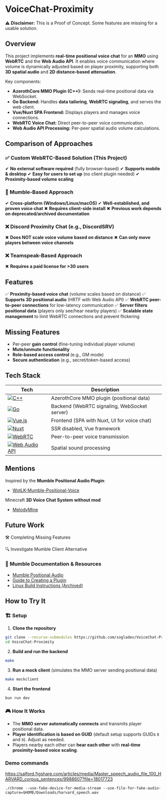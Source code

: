 # VoiceChat-Proximity

⚠ **Disclaimer:** This is a Proof of Concept. Some features are missing for a usable solution.

## Overview

This project implements **real-time positional voice chat** for an **MMO** using **WebRTC** and the **Web Audio API**. It enables voice communication where volume is dynamically adjusted based on player proximity, supporting both **3D spatial audio** and **2D distance-based attenuation**.

Key components:
- **AzerothCore MMO Plugin (C++):** Sends real-time positional data via WebSocket.
- **Go Backend:** Handles **data tailoring**, **WebRTC signaling**, and serves the web client.
- **Vue/Nuxt SPA Frontend:** Displays players and manages voice connections.
- **WebRTC Voice Chat:** Direct peer-to-peer voice communication.
- **Web Audio API Processing:** Per-peer spatial audio volume calculations.

## Comparison of Approaches

### ✅ Custom WebRTC-Based Solution (This Project)
✔ **No external software required** (fully browser-based)
✔ **Supports mobile & desktop**
✔ **Easy for users to set up** (no client plugin needed)
✔ **Proximity-based volume scaling**

### 🔶 Mumble-Based Approach
✔ **Cross-platform (Windows/Linux/macOS)**
✔ **Well-established, and proven voice chat**
✖ **Requires client-side install**
✖ **Previous work depends on deprecated/archived documentation**

### ❌ Discord Proximity Chat (e.g., DiscordSRV)
✖ **Does NOT scale voice volume based on distance**
✖ **Can only move players between voice channels**

### ❌ Teamspeak-Based Approach
✖ **Requires a paid license for >30 users**

## Features

✅ **Proximity-based voice chat** (volume scales based on distance)
✅ **Supports 3D positional audio** (HRTF with Web Audio API)
✅ **WebRTC peer-to-peer connections** for low-latency communication
✅ **Server filters positional data** (players only see/hear nearby players)
✅ **Scalable state management** to limit WebRTC connections and prevent flickering

## Missing Features

- Per-peer **gain control** (fine-tuning individual player volume)
- **Mute/unmute functionality**
- **Role-based access control** (e.g., GM mode)
- **Secure authentication** (e.g., secret/token-based access)

## Tech Stack

| Tech              | Description                                      |
|-------------------|--------------------------------------------------|
| [![C++](https://img.shields.io/badge/C++-00599C?style=for-the-badge&logo=cplusplus&logoColor=white)](https://isocpp.org/) | AzerothCore MMO plugin (positional data)         |
| [![Go](https://img.shields.io/badge/Go-00ADD8?style=for-the-badge&logo=go&logoColor=white)](https://go.dev/)             | Backend (WebRTC signaling, WebSocket server)     |
| [![Vue.js](https://img.shields.io/badge/Vue.js-35495E?style=for-the-badge&logo=vue.js&logoColor=4FC08D)](https://vuejs.org)  | Frontend (SPA with Nuxt, UI for voice chat)       |
| [![Nuxt](https://img.shields.io/badge/Nuxt-00C58E?style=for-the-badge&logo=nuxt.js&logoColor=white)](https://nuxt.com)      | SSR disabled, Vue framework                       |
| [![WebRTC](https://img.shields.io/badge/WebRTC-20232A?style=for-the-badge)](https://webrtc.org/)   | Peer-to-peer voice transmission                  |
| [![Web Audio API](https://img.shields.io/badge/Web_Audio_API-FF4500?style=for-the-badge)](https://developer.mozilla.org/en-US/docs/Web/API/Web_Audio_API) | Spatial sound processing  |

## Mentions
Inspired by the **Mumble Positional Audio Plugin**:
- [WotLK-Mumble-Positional-Voice](https://github.com/ReynoldsCahoon/WotLK-Mumble-Positional-Voice)

Minecraft **3D Voice Chat System without mod**
- [MelodyMine](https://github.com/Vallerian/MelodyMine)

## Future Work

🛠 Completing Missing Features

🔍 Investigate Mumble Client Alternative

### 🔗 Mumble Documentation & Resources
- [Mumble Positional Audio](https://www.mumble.info/documentation/user/positional-audio/)
- [Guide to Creating a Plugin](https://www.mumble.info/documentation/developer/positional-audio/create-plugin/guide/)
- [Linux Build Instructions (Archived)](https://web.archive.org/web/20210228200327/http://wiki.mumble.info/wiki/BuildingLinux)

## How to Try It

### 🏗 Setup

1. **Clone the repository**
```sh
git clone --recurse-submodules https://github.com/sogladev/VoiceChat-Proximity.git
cd VoiceChat-Proximity
```

2. **Build and run the backend**
```sh
make
```

3. **Run a mock client** (simulates the MMO server sending positional data)
```sh
make mockclient
```

4. **Start the frontend**
```sh
bun run dev
```

### 🎮 How It Works

- The **MMO server automatically connects** and transmits player positional data.
- **Player identification is based on GUID** (default setup supports GUIDs `8` and `9`). Adjust as needed.
- Players nearby each other can **hear each other** with **real-time proximity-based voice scaling**.

### Demo commands
https://salford.figshare.com/articles/media/Master_speech_audio_file_100_HARVARD_corpus_sentences/9988607?file=18017723

```
./chrome --use-fake-device-for-media-stream --use-file-for-fake-audio-capture=$HOME/Downloads/harvard_speech.wav
```

